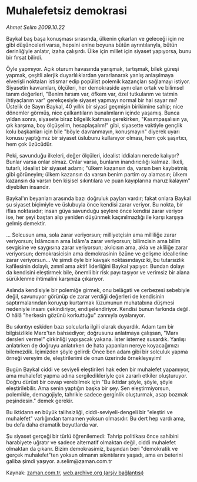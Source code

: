 # Muhalefetsiz demokrasi

*Ahmet Selim 2009.10.22*

<tr><td class="metin" colspan="2" style="padding-top: 20px; padding-left: 5px; padding-right: 10px;">Baykal baş başa konuşması sırasında, ülkenin çıkarları ve geleceği için ne gibi düşünceleri varsa, hepsini enine boyuna bütün ayrıntılarıyla, bütün derinliğiyle anlatır, izaha çalışırdı. Ülke için millet için siyaset yapıyorsa, bunu bir fırsat bilirdi.</td></tr><tr><td class="metin" colspan="2" style="padding-top: 20px; padding-left: 5px; padding-right: 10px;"><p>Öyle yapmıyor. Açık oturum havasında yarışmak, tartışmak, bilek güreşi yapmak, çeşitli alerjik duyarlılıklardan yararlanarak yanlış anlaşılmaya elverişli noktaları istismar edip popülist polemik kazançları sağlamayı istiyor. Siyasetin kavramları, ölçüleri, her demokraside aynı olan ortak ve bilimsel tanım değerleri, "Benim hırsım var, öfkem var, özel tutkularım ve tatmin ihtiyaçlarım var" gerekçesiyle siyaset yapmayı normal bir hal sayar mı? Üstelik de Sayın Baykal, 40 yıllık bir siyasî geçmişin birikimine sahip; nice dönemler görmüş, nice çalkantıların bunalımların içinde yaşamış. Bunca yıldan sonra, siyasete biraz bilgelik katması gerekirken, "Kasımpaşalısın ya, çık karşıma, boy ölçüşelim, hesaplaşalım!" gibi, siyasette vaktiyle gençlik kolu başkanları için bile "böyle davranmayın, konuşmayın" diyerek uyarı konusu yaptığımız bir siyaset üslubunu kullanıyor olması, hem çok şaşırtıcı, hem çok üzücüdür.
<p>Peki, savunduğu ilkeleri, değer ölçüleri, idealist iddiaları nerede kalıyor? Bunlar varsa onlar olmaz. Onlar varsa, bunların inandırıcılığı kalmaz. İlkeli, tutarlı, idealist bir siyaset adamı; "ülkem kazansın da, varsın ben kaybetmiş gibi görüneyim; ülkem kazansın da varsın benim partim oy alamasın; ülkem kazansın da varsın ben kişisel sıkıntılara ve puan kayıplarına maruz kalayım" diyebilen insandır.
<p>Baykal'ın beyanları arasında bazı doğruluk payları vardır; fakat onlara Baykal şu siyaset biçimiyle ve üslubuyla önce kendisi zarar veriyor. Bu nokta, bir iflas noktasıdır; insan güya savunduğu şeylere önce kendisi zarar veriyor ise, her şeyi baştan alıp yeniden düşünmek kaçınılmazlığı ile karşı karşıya gelmiş demektir.
<p>... Solcusun ama, sola zarar veriyorsun; milliyetçisin ama milliliğe zarar veriyorsun; İslâmcısın ama İslâm'a zarar veriyorsun; bilimcisin ama bilim sevgisine ve saygısına zarar veriyorsun; akılcısın ama, akla ve aklîliğe zarar veriyorsun; demokrasicisin ama demokrasinin özüne ve gelişme ideallerine zarar veriyorsun... Ve şimdi öyle bir kavşak noktasındayız ki, bu tutarsızlık kafilesinin dolaylı, zımnî ama aktif liderliğini Baykal yapıyor. Bundan dolayı da kendisini eleştirmek bile, önemli bir risk payı taşıyor ve verimsiz bir alana sürüklenme ihtimalini karşınıza çıkarıyor.
<p>Aslında kendisiyle bir polemiğe girmek, onu belâgati ve cerbezesi sebebiyle değil, savunuyor görünüp de zarar verdiği değerleri de kendisinin saptırmalarından koruyup kurtarmak lüzumunun muhatabına düşmesi nedeniyle insanı çekindiriyor, endişelendiriyor. Kendisi bunun farkında değil. O hâlâ "herkesin gözünü korkuttuğu" zannıyla oyalanıyor.
<p>Bu sıkıntıyı eskiden bazı solcularla ilgili olarak duyardık. Adam tam bir bilgisizlikle Marx'tan bahsediyor; doğrusunu anlatmaya çalışsan, "Marx dersleri verme!" çirkinliği yapışacak yakana. İster istemez susardık. Yanlışı anlatırken de doğruyu anlatırken de hata yapanları nereye koyacağımızı bilemezdik. İçimizden şöyle gelirdi: Önce ben adam gibi bir solculuk yapma örneği vereyim de, eleştirilerimi de onun üzerinde örnekleyeyim!
<p>Bugün Baykal ciddi ve seviyeli eleştirileri hak eden bir muhalefet yapamıyor, ama muhalefet yapma adına sergiledikleriyle çok zararlı etkiler oluşturuyor. Doğru dürüst bir cevap verebilmek için "Bu iktidar şöyle, şöyle, şöyle eleştirilebilir. Ama senin yaptığın başka bir şey. Sen eleştirmiyorsun, polemikle, demagojiyle, tahrikle sadece gerginlik oluşturmak, asap bozmak peşindesin." demek gerekir.
<p>Bu iktidarın en büyük talihsizliği, ciddi-seviyeli-dengeli bir "eleştiri ve muhalefet" varlığından tamamen yoksun olmasıdır. Bu dert hep vardı ama, bu defa daha dramatik boyutlarda var.
<p>Şu siyaset gerçeği bir türlü öğrenilemedi: Tahrip politikası önce sahibini harabiyete uğratır ve sadece alternatif olmaktan değil, ciddi muhalefet olmaktan da çıkarır. Bizim demokrasimiz, başından beri "demokratik ve gerçek muhalefet"ten yoksun olmanın sıkıntılarını yaşadı, ama en beterini galiba şimdi yaşıyor. a.selim@zaman.com.tr <br/></p></p></p></p></p></p></p></p></p></td></tr>

Kaynak: [zaman.com.tr](http://zaman.com.tr/yazar.do?yazino=906238), [web.archive.org (arşiv bağlantısı)](http://web.archive.org/web/20091026202511/http://www.zaman.com.tr:80/yazar.do?yazino=906238)
